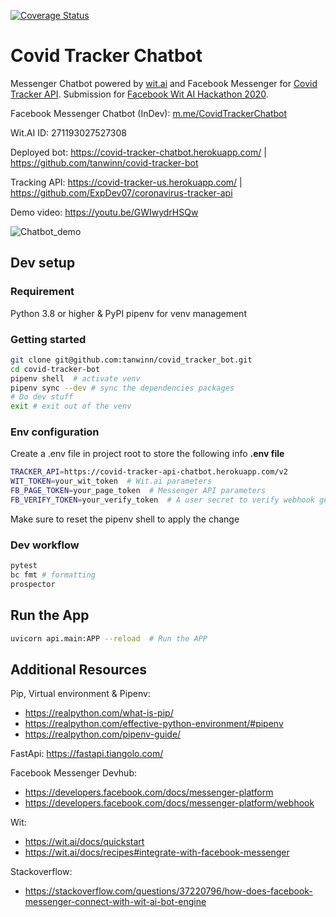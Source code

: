 [![Coverage Status](https://coveralls.io/repos/github/tanwinn/covid-tracker-bot/badge.svg?branch=thanh)](https://coveralls.io/github/tanwinn/covid-tracker-bot?branch=thanh)

# Covid Tracker Chatbot
Messenger Chatbot powered by [wit.ai](https://github.com/wit-ai/pywit) and Facebook Messenger for [Covid Tracker API](https://github.com/ExpDev07/coronavirus-tracker-api). Submission for [Facebook Wit AI Hackathon 2020](https://devpost.com/software/covid-tracker-bot).

Facebook Messenger Chatbot (InDev): [m.me/CovidTrackerChatbot](https://www.facebook.com/CovidTrackerChatbot/)

Wit.AI ID: 271193027527308

Deployed bot: https://covid-tracker-chatbot.herokuapp.com/ | https://github.com/tanwinn/covid-tracker-bot

Tracking API: https://covid-tracker-us.herokuapp.com/ | https://github.com/ExpDev07/coronavirus-tracker-api

Demo video: https://youtu.be/GWIwydrHSQw

![Chatbot_demo](https://raw.githubusercontent.com/tanwinn/covid-tracker-bot/master/chatbot-demo.png)


## Dev setup

### Requirement
Python 3.8 or higher & PyPI pipenv for venv management

### Getting started

```bash
git clone git@github.com:tanwinn/covid_tracker_bot.git
cd covid-tracker-bot
pipenv shell  # activate venv
pipenv sync --dev # sync the dependencies packages
# Do dev stuff
exit # exit out of the venv
```

### Env configuration

Create a .env file in project root to store the following info
__.env file__
```bash
TRACKER_API=https://covid-tracker-api-chatbot.herokuapp.com/v2
WIT_TOKEN=your_wit_token  # Wit.ai parameters
FB_PAGE_TOKEN=your_page_token  # Messenger API parameters
FB_VERIFY_TOKEN=your_verify_token  # A user secret to verify webhook get request
```
Make sure to reset the pipenv shell to apply the change


### Dev workflow
```bash
pytest
bc fmt # formatting
prospector
```

## Run the App
```bash
uvicorn api.main:APP --reload  # Run the APP
```

## Additional Resources

Pip, Virtual environment & Pipenv: 
- https://realpython.com/what-is-pip/
- https://realpython.com/effective-python-environment/#pipenv 
- https://realpython.com/pipenv-guide/

FastApi: https://fastapi.tiangolo.com/

Facebook Messenger Devhub: 
- https://developers.facebook.com/docs/messenger-platform
- https://developers.facebook.com/docs/messenger-platform/webhook

Wit: 
- https://wit.ai/docs/quickstart
- https://wit.ai/docs/recipes#integrate-with-facebook-messenger

Stackoverflow:
- https://stackoverflow.com/questions/37220796/how-does-facebook-messenger-connect-with-wit-ai-bot-engine
